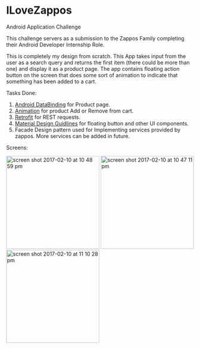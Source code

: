 # ILoveZappos
Android Application Challenge

This challenge servers as a submission to the Zappos Family completing their Android Developer Internship Role.

This is completely my design from scratch. This App takes input from the user as a search query and returns the first item
(there could be more than one) and display it as a product page. 
The app contains floating action button on the screen that does some sort of animation to indicate that something has been
added to a cart.

Tasks Done:<br/>
1) <a href="www.google.com">Android DataBinding</a> for Product page.<br/>
2) <a href="https://developer.android.com/training/animation/index.html">Animation</a> for product Add or Remove from cart.<br/>
3) <a href="https://square.github.io/retrofit/">Retrofit</a> for REST requests.<br/>
4) <a href="https://material.io/guidelines/">Material Design Guidlines</a> for floating button and other UI components.<br/>
5) Facade Design pattern used for Implementing services provided by zappos. More services can be added in future.<br/>


Screens:<br/>

<img width="250" alt="screen shot 2017-02-10 at 10 48 59 pm" src="https://cloud.githubusercontent.com/assets/13588019/22851353/17de8e9a-efe5-11e6-897d-33775d4e56c0.png">  <img width="250" alt="screen shot 2017-02-10 at 10 47 11 pm" src="https://cloud.githubusercontent.com/assets/13588019/22851355/1b188912-efe5-11e6-9e54-3d60ca34af9f.png"> <img width="250" alt="screen shot 2017-02-10 at 11 10 28 pm" src="https://cloud.githubusercontent.com/assets/13588019/22851400/3403259e-efe6-11e6-8aad-d81a827920bc.png">


